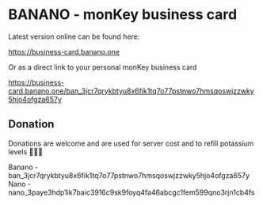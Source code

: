 # BANANO - monKey business card

Latest version online can be found here:

https://business-card.banano.one

Or as a direct link to your personal monKey business card

https://business-card.banano.one/ban_3jcr7qrykbtyu8x6fik1tq7o77pstnwo7hmsqoswjzzwky5hjo4ofgza657y

## Donation

Donations are welcome and are used for server cost and to refill potassium levels 🍌🍌🍌

Banano - ban_3jcr7qrykbtyu8x6fik1tq7o77pstnwo7hmsqoswjzzwky5hjo4ofgza657y
Nano - nano_3paye3hdp1ik7baic3916c9sk9foyq4fa46abcgc1fem599qno3rjn1cb4fs
